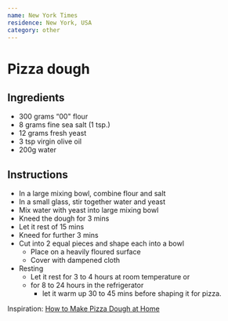 ```yaml
---
name: New York Times
residence: New York, USA
category: other
---
```


# Pizza dough

## Ingredients
* 300 grams “00" flour 
* 8 grams fine sea salt (1 tsp.)
* 12 grams fresh yeast 
* 3 tsp virgin olive oil
* 200g water

## Instructions
* In a large mixing bowl, combine flour and salt
* In a small glass, stir together water and yeast 
* Mix water with yeast into large mixing bowl
* Kneed the dough for 3 mins
* Let it rest of 15 mins
* Kneed for further 3 mins
* Cut into 2 equal pieces and shape each into a bowl
    * Place on a heavily floured surface
    * Cover with dampened cloth
* Resting
    * Let it rest for 3 to 4 hours at room temperature or
    * for 8 to 24 hours in the refrigerator
        * let it warm up 30 to 45 mins before shaping it for pizza.

Inspiration: [How to Make Pizza Dough at Home](https://www.youtube.com/watch?v=u-KDRmOYSb0)
